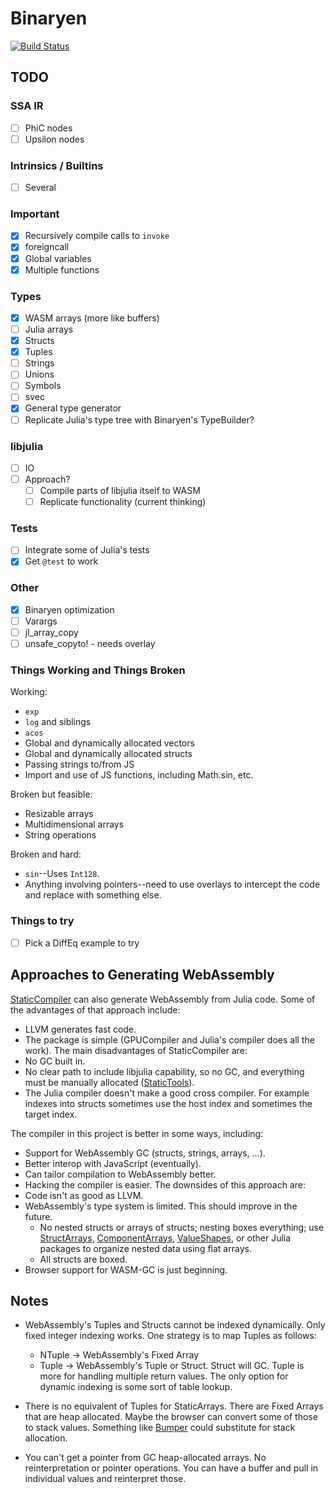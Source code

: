 # Binaryen

[![Build Status](https://github.com/tshort/Binaryen.jl/actions/workflows/CI.yml/badge.svg?branch=main)](https://github.com/tshort/Binaryen.jl/actions/workflows/CI.yml?query=branch%3Amain)



## TODO

### SSA IR

* [ ] PhiC nodes
* [ ] Upsilon nodes

### Intrinsics / Builtins

* [ ] Several

### Important

* [x] Recursively compile calls to `invoke`
* [x] foreigncall
* [x] Global variables
* [x] Multiple functions

### Types

* [x] WASM arrays (more like buffers)
* [ ] Julia arrays
* [x] Structs
* [x] Tuples
* [ ] Strings
* [ ] Unions
* [ ] Symbols
* [ ] svec
* [x] General type generator
* [ ] Replicate Julia's type tree with Binaryen's TypeBuilder?

### libjulia

* [ ] IO
* [ ] Approach?
    * [ ] Compile parts of libjulia itself to WASM
    * [ ] Replicate functionality (current thinking)

### Tests

* [ ] Integrate some of Julia's tests
* [x] Get `@test` to work

### Other

* [x] Binaryen optimization
* [ ] Varargs
* [ ] jl_array_copy
* [ ] unsafe_copyto! - needs overlay

### Things Working and Things Broken

Working:

* `exp`
* `log` and siblings
* `acos`
* Global and dynamically allocated vectors
* Global and dynamically allocated structs
* Passing strings to/from JS
* Import and use of JS functions, including Math.sin, etc.

Broken but feasible:

* Resizable arrays
* Multidimensional arrays
* String operations

Broken and hard:

* `sin`--Uses `Int128`.
* Anything involving pointers--need to use overlays to intercept the code and replace with something else.


### Things to try

* [ ] Pick a DiffEq example to try


## Approaches to Generating WebAssembly

[StaticCompiler](https://github.com/tshort/StaticCompiler.jl) can also generate WebAssembly from Julia code. Some of the advantages of that approach include:
* LLVM generates fast code.
* The package is simple (GPUCompiler and Julia's compiler does all the work).
The main disadvantages of StaticCompiler are:
* No GC built in.
* No clear path to include libjulia capability, so no GC, and everything must be manually allocated ([StaticTools](https://github.com/brenhinkeller/StaticTools.jl)).
* The Julia compiler doesn't make a good cross compiler. For example indexes into structs sometimes use the host index and sometimes the target index.

The compiler in this project is better in some ways, including:
* Support for WebAssembly GC (structs, strings, arrays, ...).
* Better interop with JavaScript (eventually).
* Can tailor compilation to WebAssembly better.
* Hacking the compiler is easier.
The downsides of this approach are:
* Code isn't as good as LLVM.
* WebAssembly's type system is limited. This should improve in the future.
  * No nested structs or arrays of structs; nesting boxes everything; use [StructArrays](https://github.com/JuliaArrays/StructArrays.jl), [ComponentArrays](https://github.com/jonniedie/ComponentArrays.jl), [ValueShapes](https://github.com/oschulz/ValueShapes.jl), or other Julia packages to organize nested data using flat arrays.
  * All structs are boxed.
* Browser support for WASM-GC is just beginning.

## Notes

* WebAssembly's Tuples and Structs cannot be indexed dynamically. Only fixed integer indexing works. One strategy is to map Tuples as follows:
  - NTuple -> WebAssembly's Fixed Array
  - Tuple -> WebAssembly's Tuple or Struct. Struct will GC. Tuple is more for handling multiple return values. The only option for dynamic indexing is some sort of table lookup.  

* There is no equivalent of Tuples for StaticArrays. There are Fixed Arrays that are heap allocated. Maybe the browser can convert some of those to stack values. Something like [Bumper](https://github.com/MasonProtter/Bumper.jl) could substitute for stack allocation.

* You can't get a pointer from GC heap-allocated arrays. No reinterpretation or pointer operations. You can have a buffer and pull in individual values and reinterpret those.